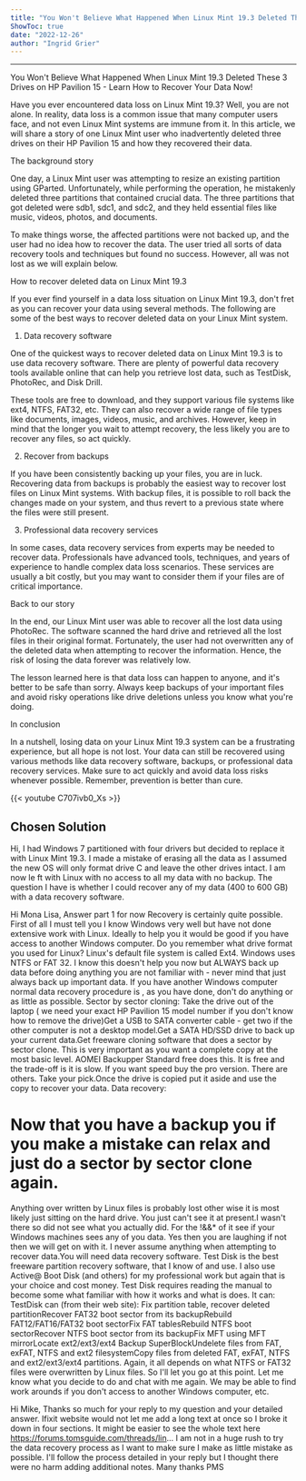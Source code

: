 ```yaml
---
title: "You Won't Believe What Happened When Linux Mint 19.3 Deleted These 3 Drives on HP Pavilion 15 - Learn How to Recover Your Data Now!"
ShowToc: true 
date: "2022-12-26"
author: "Ingrid Grier"
---
```

*****
You Won't Believe What Happened When Linux Mint 19.3 Deleted These 3 Drives on HP Pavilion 15 - Learn How to Recover Your Data Now!

Have you ever encountered data loss on Linux Mint 19.3? Well, you are not alone. In reality, data loss is a common issue that many computer users face, and not even Linux Mint systems are immune from it. In this article, we will share a story of one Linux Mint user who inadvertently deleted three drives on their HP Pavilion 15 and how they recovered their data.

The background story

One day, a Linux Mint user was attempting to resize an existing partition using GParted. Unfortunately, while performing the operation, he mistakenly deleted three partitions that contained crucial data. The three partitions that got deleted were sdb1, sdc1, and sdc2, and they held essential files like music, videos, photos, and documents.

To make things worse, the affected partitions were not backed up, and the user had no idea how to recover the data. The user tried all sorts of data recovery tools and techniques but found no success. However, all was not lost as we will explain below.

How to recover deleted data on Linux Mint 19.3

If you ever find yourself in a data loss situation on Linux Mint 19.3, don't fret as you can recover your data using several methods. The following are some of the best ways to recover deleted data on your Linux Mint system.

1. Data recovery software

One of the quickest ways to recover deleted data on Linux Mint 19.3 is to use data recovery software. There are plenty of powerful data recovery tools available online that can help you retrieve lost data, such as TestDisk, PhotoRec, and Disk Drill.

These tools are free to download, and they support various file systems like ext4, NTFS, FAT32, etc. They can also recover a wide range of file types like documents, images, videos, music, and archives. However, keep in mind that the longer you wait to attempt recovery, the less likely you are to recover any files, so act quickly.

2. Recover from backups

If you have been consistently backing up your files, you are in luck. Recovering data from backups is probably the easiest way to recover lost files on Linux Mint systems. With backup files, it is possible to roll back the changes made on your system, and thus revert to a previous state where the files were still present.

3. Professional data recovery services

In some cases, data recovery services from experts may be needed to recover data. Professionals have advanced tools, techniques, and years of experience to handle complex data loss scenarios. These services are usually a bit costly, but you may want to consider them if your files are of critical importance.

Back to our story

In the end, our Linux Mint user was able to recover all the lost data using PhotoRec. The software scanned the hard drive and retrieved all the lost files in their original format. Fortunately, the user had not overwritten any of the deleted data when attempting to recover the information. Hence, the risk of losing the data forever was relatively low.

The lesson learned here is that data loss can happen to anyone, and it's better to be safe than sorry. Always keep backups of your important files and avoid risky operations like drive deletions unless you know what you're doing.

In conclusion

In a nutshell, losing data on your Linux Mint 19.3 system can be a frustrating experience, but all hope is not lost. Your data can still be recovered using various methods like data recovery software, backups, or professional data recovery services. Make sure to act quickly and avoid data loss risks whenever possible. Remember, prevention is better than cure.

{{< youtube C707ivb0_Xs >}} 



## Chosen Solution
 Hi, I had Windows 7 partitioned with four drivers but decided to replace it with Linux Mint 19.3. I made a mistake of erasing all the data as I assumed the new OS will only format drive C and leave the other drives intact. I am now le ft with Linux with no access to all my data with no backup. The question I have is whether I could recover any of my data (400 to 600 GB) with a data recovery software.

 Hi Mona Lisa,
Answer part 1 for now
Recovery is certainly quite possible.
First of all I must tell you I know Windows very well but have not done extensive work with Linux.  Ideally to help you it would be good if you have access to another Windows computer.
Do you remember what drive format you used for Linux?  Linux's default file system is called Ext4. Windows uses NTFS or FAT 32.
I know this doesn't help you now but ALWAYS back up data before doing anything you are not familiar with - never mind that  just always back up important data.
If you have another Windows computer normal data recovery procedure is , as you have done, don't do anything or as little as possible.
Sector by sector cloning:
Take the drive out of the laptop ( we need your exact HP Pavilion 15 model number if you don't know how to remove the drive)Get a USB to SATA converter cable - get two if the other computer is not a desktop model.Get a SATA HD/SSD drive to back up your current data.Get freeware cloning software that does a sector by sector clone.  This is very important as you want a complete copy at the most basic level.  AOMEI Backupper Standard free does this.  It is free and the trade-off is it is slow.  If you want speed buy the pro version.  There are others. Take your pick.Once the drive is copied  put it aside and use the copy to recover your data.
Data recovery:
#  Now that you have a backup you if you make a mistake can relax and just do a sector by sector clone again.
Anything over written by Linux files is probably lost other wise it is most likely just sitting on the hard drive. You just can't see it at present.I wasn't there so did not see what you actually did. For the !&&* of it see if your Windows machines sees any of you data. Yes then you are laughing if not then we will get on with it. I never assume anything when attempting to recover data.You will need data recovery software.  Test Disk is the best freeware partition recovery software, that I know of and use. I also use Active@ Boot Disk (and others) for my professional work but again that is your choice and cost money. Test Disk requires reading the manual to become some what familiar with how it works and what is does.  It can:
TestDisk can (from their web site):
Fix partition table, recover deleted partitionRecover FAT32 boot sector from its backupRebuild FAT12/FAT16/FAT32 boot sectorFix FAT tablesRebuild NTFS boot sectorRecover NTFS boot sector from its backupFix MFT using MFT mirrorLocate ext2/ext3/ext4 Backup SuperBlockUndelete files from FAT, exFAT, NTFS and ext2 filesystemCopy files from deleted FAT, exFAT, NTFS and ext2/ext3/ext4 partitions.
Again, it all depends on what NTFS or FAT32 files were overwritten by Linux files.
So I'll let you go at this point. Let me know what you decide to do and chat with me again.  We may be able to find work arounds if you don't access to another Windows computer, etc.

 Hi Mike,
Thanks so much for your reply to my question and your detailed answer. Ifixit website would not let me add a long text at once so I broke it down in four sections. It might be easier to see the whole text here https://forums.tomsguide.com/threads/lin...
I am not in a huge rush to try the data recovery process as I want to make sure I make as little mistake as possible. I'll follow the process detailed in your reply but I thought there were no harm adding additional notes.
Many thanks
PMS




